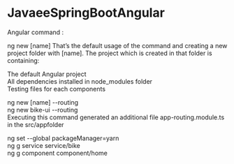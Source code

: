 # JavaeeSpringBootAngular

Angular command : </br>

ng new [name]
That’s the default usage of the command and creating a new project folder with [name]. The project which is created in that folder is containing:

The default Angular project </br>
All dependencies installed in node_modules folder </br>
Testing files for each components </br>

ng new [name] --routing </br>
ng new bike-ui --routing </br>
Executing this command generated an additional file app-routing.module.ts in the src/appfolder

ng set --global packageManager=yarn </br>
ng g service service/bike </br>
ng g component component/home </br>
